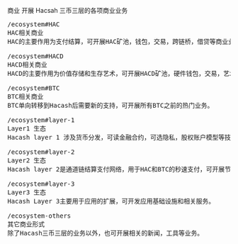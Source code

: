 商业
开展 Hacsah 三币三层的各项商业业务



<pre class="nav">
/ecosystem#HAC
HAC相关商业
HAC的主要作用为支付结算，可开展HAC矿池，钱包，交易，跨链桥，借贷等商业业务。

/ecosystem#HACD
HACD相关商业
HACD的主要作用为价值存储和生存艺术，可开展HACD矿池，硬件钱包，交易，艺术品拍卖等业务。

/ecosystem#BTC
BTC相关商业
BTC单向转移到Hacash后需要新的支持，可开展所有BTC之前的热门业务。

/ecosystem#layer-1
Layer1 生态
Hacash layer 1 涉及货币分发，可读金融合约，可选隐私，股权账户模型等技术，可根据其技术开展相应业务。

/ecosystem#layer-2
Layer2 生态
Hacash layer 2是通道链结算支付网络，用于HAC和BTC的秒速支付，可开展节点和钱包等业务。

/ecosystem#layer-3
Layer3 生态
Hacash Layer 3主要用于应用的扩展，可开发应用基础设施和相关服务。 

/ecosystem-others
其它商业形式
除了Hacash三币三层的业务以外，也可开展相关的新闻，工具等业务。
</pre>
